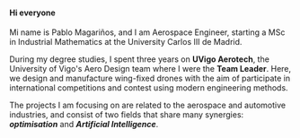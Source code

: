 #### Hi everyone

Mi name is Pablo Magariños, and I am Aerospace Engineer, starting a MSc in Industrial Mathematics at the University Carlos III de Madrid.

During my degree studies, I spent three years on **UVigo Aerotech**, the University of Vigo's Aero Design team where I were the **Team Leader**. Here, we design and manufacture wing-fixed drones with the aim of participate in international competitions and contest using modern engineering methods.


The projects I am focusing on are related to the aerospace and automotive industries, and consist of two fields that share many synergies: ***optimisation*** and ***Artificial Intelligence***. 


<!--
**Pablomg02/Pablomg02** is a ✨ _special_ ✨ repository because its `README.md` (this file) appears on your GitHub profile.

Here are some ideas to get you started:

- 🔭 I’m currently working on ...
- 🌱 I’m currently learning ...
- 👯 I’m looking to collaborate on ...
- 🤔 I’m looking for help with ...
- 💬 Ask me about ...
- 📫 How to reach me: ...
- 😄 Pronouns: ...
- ⚡ Fun fact: ...
-->
